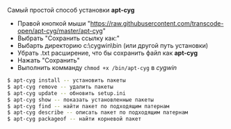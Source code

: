 Самый простой способ установки **apt-cyg**

* Правой кнопкой мыши "https://raw.githubusercontent.com/transcode-open/apt-cyg/master/apt-cyg"
* Выбрать "Сохранить ссылку как:"
* Выбарть директорию c:\cygwin\bin (или другой путь установки)
* Убрать .txt расширение, что бы сохранить файл как **apt-cyg**
* Нажать "Сохранить"
* Выполнить комманду `chmod +x /bin/apt-cyg` в *cygwin*

```sh
$ apt-cyg install -- установить пакеты
$ apt-cyg remove -- удалить пакеты
$ apt-cyg update -- обновить setup.ini
$ apt-cyg show -- показать установленные пакеты
$ apt-cyg find -- найти пакет по подходящим патернам 
$ apt-cyg describe -- описать пакет по подходящим патернам 
$ apt-cyg packageof -- найти корневой пакет
```
